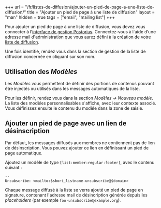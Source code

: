 +++
url = "/fr/listes-de-diffusion/ajouter-un-pied-de-page-a-une-liste-de-diffusion/"
title = "Ajouter un pied de page à une liste de diffusion"
layout = "man"
hidden = true
tags = ["email", "mailing list"]
+++

Pour ajouter un pied de page à une liste de diffusion, vous devez vous connecter à l'[interface de gestion Postorius](https://mailman.alwaysdata.com/). Connectez-vous à l'aide d'une adresse mail d'administration que vous aurez défini à la [création de votre liste de diffusion](create-a-mailing-list).

Une fois identifié, rendez vous dans la section de gestion de la liste de diffusion concernée en cliquant sur son nom.

## Utilisation des *Modèles*

Les *Modèles* vous permettent de définir des portions de contenus pouvant être injectés ou utilisés dans les messages automatiques de la liste.

Pour les définir, rendez vous dans la section *Modèles → Nouveau modèle*. La liste des modèles personnalisables s'affiche, avec leur contexte associé. Vous définissez ensuite le contenu du modèle dans la zone de saisie.

## Ajouter un pied de page avec un lien de désinscription

Par défaut, les messages diffusés aux membres ne contiennent pas de lien de désinscription. Vous pouvez ajouter ce lien en définissant un pied de page automatique.

Ajoutez un modèle de type `[list:member:regular:footer]`, avec le contenu suivant :

```txt
--
Unsubscribe: <mailto:$short_listname-unsubscribe@$domain>
```

Chaque message diffusé à la liste se verra ajouté un pied de page en signature, contenant l'adresse mail de désincription générée depuis les *placeholders* (par exemple `foo-unsubscribe@example.org`).
